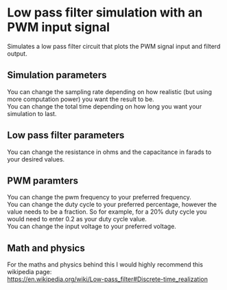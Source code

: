# Low pass filter simulation with an PWM input signal
Simulates a low pass filter circuit that plots the PWM signal input and filterd output.

## Simulation parameters
You can change the sampling rate depending on how realistic (but using more computation power) you want the result to be.\
You can change the total time depending on how long you want your simulation to last.

## Low pass filter parameters
You can change the resistance in ohms and the capacitance in farads to your desired values.

## PWM paramters
You can change the pwm frequency to your preferred frequency.\
You can change the duty cycle to your preferred percentage, however the value needs to be a fraction. So for example, for a 20% duty cycle you would need to enter 0.2 as your duty cycle value.\
You can change the input voltage to your preferred voltage.

## Math and physics 
For the maths and physics behind this I would highly recommend this wikipedia page:\
https://en.wikipedia.org/wiki/Low-pass_filter#Discrete-time_realization 
